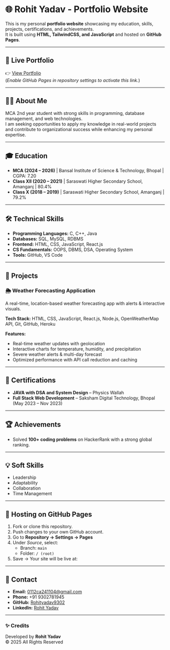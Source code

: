 # 🌐 Rohit Yadav - Portfolio Website

This is my personal **portfolio website** showcasing my education, skills, projects, certifications, and achievements.  
It is built using **HTML, TailwindCSS, and JavaScript** and hosted on **GitHub Pages**.  

---

## 🔗 Live Portfolio
👉 [View Portfolio](https://rohityadav9302.github.io/portfolio/)  
(*Enable GitHub Pages in repository settings to activate this link.*)

---

## 👨‍💻 About Me
MCA 2nd year student with strong skills in programming, database management, and web technologies.  
I am seeking opportunities to apply my knowledge in real-world projects and contribute to organizational success while enhancing my personal expertise.  

---

## 🎓 Education
- **MCA (2024 – 2026)** | Bansal Institute of Science & Technology, Bhopal | CGPA: 7.20  
- **Class XII (2020 – 2021)** | Saraswati Higher Secondary School, Amanganj | 80.4%  
- **Class X (2018 – 2019)** | Saraswati Higher Secondary School, Amanganj | 79.2%  

---

## 🛠️ Technical Skills
- **Programming Languages:** C, C++, Java  
- **Databases:** SQL, MySQL, RDBMS  
- **Frontend:** HTML, CSS, JavaScript, React.js  
- **CS Fundamentals:** OOPS, DBMS, DSA, Operating System  
- **Tools:** GitHub, VS Code  

---

## 🚀 Projects
### 🌦 Weather Forecasting Application  
A real-time, location-based weather forecasting app with alerts & interactive visuals.  

**Tech Stack:** HTML, CSS, JavaScript, React.js, Node.js, OpenWeatherMap API, Git, GitHub, Heroku  

**Features:**  
- Real-time weather updates with geolocation  
- Interactive charts for temperature, humidity, and precipitation  
- Severe weather alerts & multi-day forecast  
- Optimized performance with API call reduction and caching  

---

## 📜 Certifications
- **JAVA with DSA and System Design** – Physics Wallah  
- **Full Stack Web Development** – Saksham Digital Technology, Bhopal (May 2023 – Nov 2023)  

---

## 🏆 Achievements
- Solved **100+ coding problems** on HackerRank with a strong global ranking.  

---

## 💡 Soft Skills
- Leadership  
- Adaptability  
- Collaboration  
- Time Management  

---

## 🚀 Hosting on GitHub Pages
1. Fork or clone this repository.  
2. Push changes to your own GitHub account.  
3. Go to **Repository → Settings → Pages**  
4. Under *Source*, select:
   - Branch: `main`  
   - Folder: `/ (root)`  
5. Save → Your site will be live at:  

---

## 📧 Contact
- **Email:** [0112ca241104@gmail.com](mailto:0112ca241104@gmail.com)  
- **Phone:** +91 9302781945  
- **GitHub:** [Rohityadav9302](https://github.com/Rohityadav9302)  
- **LinkedIn:** [Rohit Yadav](https://www.linkedin.com/in/rohit-yadav-350a8023a)  

---

### ✨ Credits
Developed by **Rohit Yadav**  
© 2025 All Rights Reserved
